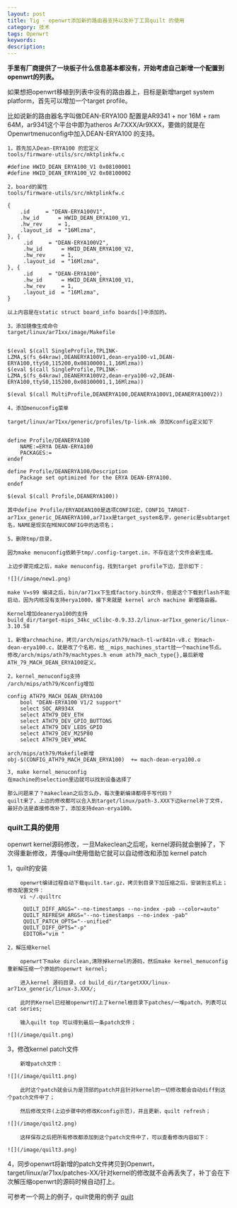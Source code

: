 ```yaml
---
layout: post
title: Tig - openwrt添加新的路由器支持以及补丁工具quilt 的使用
category: 技术
tags: Openwrt
keywords:
description:
---
```



**手里有厂商提供了一块板子什么信息基本都没有，开始考虑自己新增一个配置到openwrt的列表。**

如果想把openwrt移植到列表中没有的路由器上，目标是新增target system platform，首先可以增加一个target profile。

比如说新的路由器名字叫做DEAN-ERYA100 配置是AR9341 + nor 16M + ram 64M，ar9341这个平台中即为atheros Ar7XXX/Ar9XXX，要做的就是在Openwrtmenuconfig中加入DEAN-ERYA100 的支持。

```
1，首先加入Dean-ERYA100 的宏定义
tools/firmware-utils/src/mktplinkfw.c

#define HWID_DEAN_ERYA100_V1 0x08100001
#define HWID_DEAN_ERYA100_V2 0x08100002

2，board的属性
tools/firmware-utils/src/mktplinkfw.c

{
	.id     = "DEAN-ERYA100V1",
	.hw_id      = HWID_DEAN_ERYA100_V1,
	.hw_rev     = 1,
	.layout_id  = "16Mlzma",
}, {
	 .id     = "DEAN-ERYA100V2",
	 .hw_id      = HWID_DEAN_ERYA100_V2,
	 .hw_rev     = 1,
	 .layout_id  = "16Mlzma",
}, {
	 .id     = "DEAN-ERYA100",
	 .hw_id      = HWID_DEAN_ERYA100_V1,
	 .hw_rev     = 1,
	 .layout_id  = "16Mlzma",
}

以上内容是在static struct board_info boards[]中添加的。

3，添加镜像生成命令
target/linux/ar71xx/image/Makefile


$(eval $(call SingleProfile,TPLINK-LZMA,$(fs_64kraw),DEANERYA100V1,dean-erya100-v1,DEAN-ERYA100,ttyS0,115200,0x08100001,1,16Mlzma))
$(eval $(call SingleProfile,TPLINK-LZMA,$(fs_64kraw),DEANERYA100V2,dean-erya100-v2,DEAN-ERYA100,ttyS0,115200,0x08100001,1,16Mlzma))

$(eval $(call MultiProfile,DEANERYA100,DEANERYA100V1,DEANERYA100V2))

4，添加menuconfig菜单

target/linux/ar71xx/generic/profiles/tp-link.mk 添加Kconfig定义如下


define Profile/DEANERYA100
    NAME:=ERYA DEAN-ERYA100
	PACKAGES:=
endef

define Profile/DEANERYA100/Description
	Package set optimized for the ERYA DEAN-ERYA100.
endef

$(eval $(call Profile,DEANERYA100))

其中define Profile/ERYADEAN100是选项CONFIG宏，CONFIG_TARGET-ar71xx_generic_DEANERYA100,ar71xx是target_system名字，generic是subtarget名，NAME是现实在MENUCONFIG中的选项名；

5，删除tmp/目录，

因为make menuconfig依赖于tmp/.config-target.in，不存在这个文件会新生成。

上边步骤完成之后，make menuconfig，找到target profile下边，显示如下：

![](/image/new1.png)

```

```
make V=s99 编译之后，bin/ar71xx下生成factory.bin文件，但是这个下载到flash不能启动，因为内核没有支持erya1000，接下来就是 kernel arch machine 新增路由器。

Kernel增加deanerya100的支持
build_dir/target-mips_34kc_uClibc-0.9.33.2/linux-ar71xx_generic/linux-3.10.58

1，新增archmachine，拷贝/arch/mips/ath79/mach-tl-wr841n-v8.c 到mach-dean-erya100.c，就是改了个名称，给__mips_machines_start挂一个machine节点。
修改/arch/mips/ath79/machtypes.h enum ath79_mach_type{},最后新增ATH_79_MACH_DEAN_ERYA100定义。

2，kernel_menuconfig支持
/arch/mips/ath79/Kconfig增加

config ATH79_MACH_DEAN_ERYA100
    bool "DEAN-ERYA100 V1/2 support"
	select SOC_AR934X
	select ATH79_DEV_ETH
	select ATH79_DEV_GPIO_BUTTONS
	select ATH79_DEV_LEDS_GPIO
	select ATH79_DEV_M25P80
	select ATH79_DEV_WMAC

arch/mips/ath79/Makefile新增
obj-$(CONFIG_ATH79_MACH_DEAN_ERYA100)  += mach-dean-erya100.o

3, make kernel_menuconfig 
在machine的selection里边就可以找到设备选择了

那么问题来了？makeclean之后怎么办，每次重新编译都得手写代码？
quilt来了，上边的修改都可以合入到target/linux/path-3.XXX下边kernel补丁文件，最好办法是直接修改补丁，添加支持dean-erya100。

```

### quilt工具的使用

openwrt kernel源码修改，一旦Makeclean之后呢，kernel源码就会删掉了，下次得重新修改，弄懂quilt使用借助它就可以自动修改和添加 kernel patch

1，quilt的安装

```
	openwrt编译过程自动下载quilt.tar.gz，拷贝到目录下加压缩之后，安装到主机上；修改配置文件：
	vi ~/.quiltrc

	 QUILT_DIFF_ARGS="--no-timestamps --no-index -pab --color=auto"
	 QUILT_REFRESH_ARGS="--no-timestamps --no-index -pab"
	 QUILT_PATCH_OPTS="--unified"
	 QUILT_DIFF_OPTS="-p"
	 EDITOR="vim "
```
```
2，解压缩kernel

	openwrt下make dirclean,清除掉kernel的源码，然后make kernel_menuconfig重新解压缩一个原始的openwrt kernel;

	进入kernel 源码目录，cd build_dir/targetXXX/linux-ar71xx_generic/linux-3.XXX/;

	此时的Kernel已经被openwrt打上了kernel根目录下patches/一堆patch，列表可以cat series;

	输入quilt top 可以得到最后一条patch文件；

![](/image/quilt.png)
```

3，修改kernel patch文件

```
	新增patch文件：

![](/image/quilt1.png)

	此时这个patch就会认为是顶部的patch并且针对kernel的一切修改都会自动diff到这个patch文件中了；

	然后修改文件(上边步骤中的修改Kconfig示范)，并且更新，quilt refresh；

![](/image/quilt2.png)

	这样保存之后把所有修改都添加到这个patch文件中了，可以查看修改内容如下：

![](/image/quilt3.png)
```

4，同步openwrt将新增的patch文件拷贝到Openwrt，target/linux/ar71xx/patches-XX/针对kernel的修改就不会再丢失了，补丁会在下次解压缩openwrt的源码时候自动打上。

可参考一个网上的例子，quilt使用的例子 
[quilt](http://blog.csdn.net/hbsong75/article/details/8825184 "quilt的使用")
